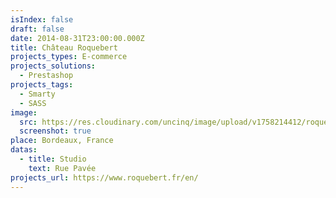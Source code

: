 ```yaml
---
isIndex: false
draft: false
date: 2014-08-31T23:00:00.000Z
title: Château Roquebert
projects_types: E-commerce
projects_solutions:
  - Prestashop
projects_tags:
  - Smarty
  - SASS
image:
  src: https://res.cloudinary.com/uncinq/image/upload/v1758214412/roquebert_hljnjs.png
  screenshot: true
place: Bordeaux, France
datas:
  - title: Studio
    text: Rue Pavée
projects_url: https://www.roquebert.fr/en/
---
```

